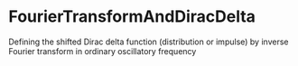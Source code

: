 # FourierTransformAndDiracDelta
Defining the shifted Dirac delta function (distribution or impulse) by inverse Fourier transform in ordinary oscillatory frequency
